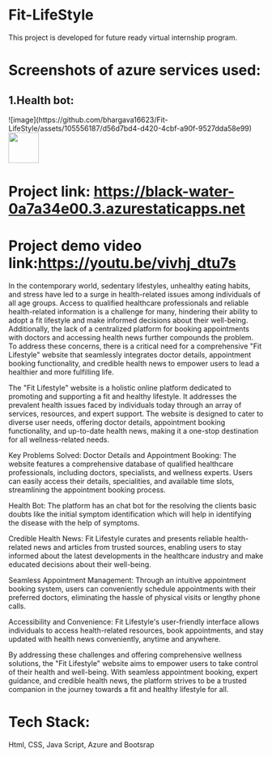 # Fit-LifeStyle
This project is developed for future ready virtual internship program.
# Screenshots of azure services used:
<h2>1.Health bot:</h2>
![image](https://github.com/bhargava16623/Fit-LifeStyle/assets/105556187/d56d7bd4-d420-4cbf-a90f-9527dda58e99)
<img src="https://github.com/bhargava16623/Fit-LifeStyle/assets/105556187/d56d7bd4-d420-4cbf-a90f-9527dda58e99" height="60" width="60" >


# Project link: https://black-water-0a7a34e00.3.azurestaticapps.net
# Project demo video link:https://youtu.be/vivhj_dtu7s
In the contemporary world, sedentary lifestyles, unhealthy eating habits, and stress have led to a surge in health-related issues among individuals of all age groups. Access to qualified healthcare professionals and reliable health-related information is a challenge for many, hindering their ability to adopt a fit lifestyle and make informed decisions about their well-being. Additionally, the lack of a centralized platform for booking appointments with doctors and accessing health news further compounds the problem. To address these concerns, there is a critical need for a comprehensive "Fit Lifestyle" website that seamlessly integrates doctor details, appointment booking functionality, and credible health news to empower users to lead a healthier and more fulfilling life.

The "Fit Lifestyle" website is a holistic online platform dedicated to promoting and supporting a fit and healthy lifestyle. It addresses the prevalent health issues faced by individuals today through an array of services, resources, and expert support. The website is designed to cater to diverse user needs, offering doctor details, appointment booking functionality, and up-to-date health news, making it a one-stop destination for all wellness-related needs.

Key Problems Solved:
Doctor Details and Appointment Booking: The website features a comprehensive database of qualified healthcare professionals, including doctors, specialists, and wellness experts. Users can easily access their details, specialities, and available time slots, streamlining the appointment booking process.

Health Bot: The platform has an chat bot for the resolving the clients basic doubts like the initial symptom identification which will help in identifying the disease with the help of symptoms. 

Credible Health News: Fit Lifestyle curates and presents reliable health-related news and articles from trusted sources, enabling users to stay informed about the latest developments in the healthcare industry and make educated decisions about their well-being.

Seamless Appointment Management: Through an intuitive appointment booking system, users can conveniently schedule appointments with their preferred doctors, eliminating the hassle of physical visits or lengthy phone calls.

Accessibility and Convenience: Fit Lifestyle's user-friendly interface allows individuals to access health-related resources, book appointments, and stay updated with health news conveniently, anytime and anywhere.

By addressing these challenges and offering comprehensive wellness solutions, the "Fit Lifestyle" website aims to empower users to take control of their health and well-being. With seamless appointment booking, expert guidance, and credible health news, the platform strives to be a trusted companion in the journey towards a fit and healthy lifestyle for all.

# Tech Stack:
Html, CSS, Java Script, Azure and Bootsrap
